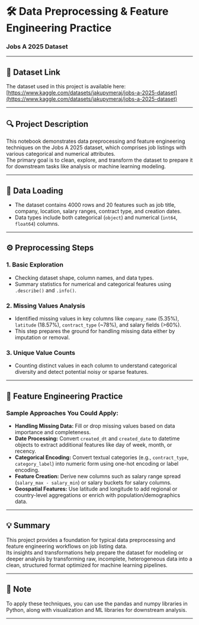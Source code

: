 # 🛠️ Data Preprocessing & Feature Engineering Practice  
### Jobs A 2025 Dataset

---

## 📂 Dataset Link  
The dataset used in this project is available here:  
[https://www.kaggle.com/datasets/jakupymeraj/jobs-a-2025-dataset](https://www.kaggle.com/datasets/jakupymeraj/jobs-a-2025-dataset)

---

## 🔍 Project Description  
This notebook demonstrates data preprocessing and feature engineering techniques on the Jobs A 2025 dataset, which comprises job listings with various categorical and numerical attributes.  
The primary goal is to clean, explore, and transform the dataset to prepare it for downstream tasks like analysis or machine learning modeling.

---

## 🧩 Data Loading  
- The dataset contains 4000 rows and 20 features such as job title, company, location, salary ranges, contract type, and creation dates.  
- Data types include both categorical (`object`) and numerical (`int64`, `float64`) columns.

---

## ⚙️ Preprocessing Steps  

### 1. Basic Exploration  
- Checking dataset shape, column names, and data types.  
- Summary statistics for numerical and categorical features using `.describe()` and `.info()`.  

### 2. Missing Values Analysis  
- Identified missing values in key columns like `company_name` (5.35%), `latitude` (18.57%), `contract_type` (~78%), and salary fields (>60%).  
- This step prepares the ground for handling missing data either by imputation or removal.

### 3. Unique Value Counts  
- Counting distinct values in each column to understand categorical diversity and detect potential noisy or sparse features.

---

## 🧬 Feature Engineering Practice  

### Sample Approaches You Could Apply:
- **Handling Missing Data:** Fill or drop missing values based on data importance and completeness.  
- **Date Processing:** Convert `created_dt` and `created_date` to datetime objects to extract additional features like day of week, month, or recency.  
- **Categorical Encoding:** Convert textual categories (e.g., `contract_type`, `category_label`) into numeric form using one-hot encoding or label encoding.  
- **Feature Creation:** Derive new columns such as salary range spread (`salary_max - salary_min`) or salary buckets for salary columns.  
- **Geospatial Features:** Use latitude and longitude to add regional or country-level aggregations or enrich with population/demographics data.

---

## 💡 Summary  
This project provides a foundation for typical data preprocessing and feature engineering workflows on job listing data.  
Its insights and transformations help prepare the dataset for modeling or deeper analysis by transforming raw, incomplete, heterogeneous data into a clean, structured format optimized for machine learning pipelines.

---

## 📌 Note  
To apply these techniques, you can use the pandas and numpy libraries in Python, along with visualization and ML libraries for downstream analysis.

---
